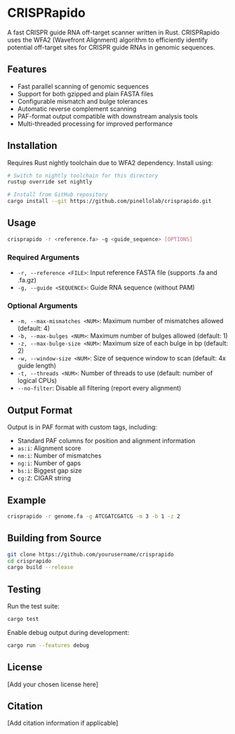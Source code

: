 # CRISPRapido

A fast CRISPR guide RNA off-target scanner written in Rust. CRISPRapido uses the WFA2 (Wavefront Alignment) algorithm to efficiently identify potential off-target sites for CRISPR guide RNAs in genomic sequences.

## Features

- Fast parallel scanning of genomic sequences
- Support for both gzipped and plain FASTA files
- Configurable mismatch and bulge tolerances
- Automatic reverse complement scanning
- PAF-format output compatible with downstream analysis tools
- Multi-threaded processing for improved performance

## Installation

Requires Rust nightly toolchain due to WFA2 dependency. Install using:

```bash
# Switch to nightly toolchain for this directory
rustup override set nightly

# Install from GitHub repository
cargo install --git https://github.com/pinellolab/crisprapido.git
```

## Usage

```bash
crisprapido -r <reference.fa> -g <guide_sequence> [OPTIONS]
```

### Required Arguments

- `-r, --reference <FILE>`: Input reference FASTA file (supports .fa and .fa.gz)
- `-g, --guide <SEQUENCE>`: Guide RNA sequence (without PAM)

### Optional Arguments

- `-m, --max-mismatches <NUM>`: Maximum number of mismatches allowed (default: 4)
- `-b, --max-bulges <NUM>`: Maximum number of bulges allowed (default: 1)
- `-z, --max-bulge-size <NUM>`: Maximum size of each bulge in bp (default: 2)
- `-w, --window-size <NUM>`: Size of sequence window to scan (default: 4x guide length)
- `-t, --threads <NUM>`: Number of threads to use (default: number of logical CPUs)
- `--no-filter`: Disable all filtering (report every alignment)

## Output Format

Output is in PAF format with custom tags, including:
- Standard PAF columns for position and alignment information
- `as:i`: Alignment score
- `nm:i`: Number of mismatches
- `ng:i`: Number of gaps
- `bs:i`: Biggest gap size
- `cg:Z`: CIGAR string

## Example

```bash
crisprapido -r genome.fa -g ATCGATCGATCG -m 3 -b 1 -z 2
```

## Building from Source

```bash
git clone https://github.com/yourusername/crisprapido
cd crisprapido
cargo build --release
```

## Testing

Run the test suite:

```bash
cargo test
```

Enable debug output during development:

```bash
cargo run --features debug
```

## License

[Add your chosen license here]

## Citation

[Add citation information if applicable]
